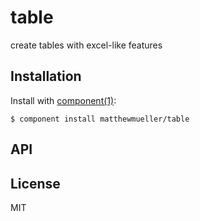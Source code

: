 
# table

  create tables with excel-like features

## Installation

  Install with [component(1)](http://component.io):

    $ component install matthewmueller/table

## API



## License

  MIT
